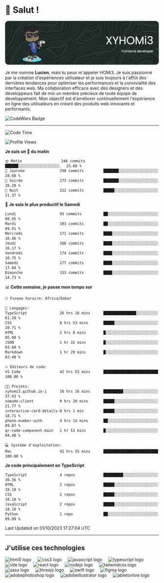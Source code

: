 # 👋 Salut !

![Header](./github-header-image.png)

Je me nomme **Lucien**, mais tu peux m'appeler HOMi3. Je suis passionné par la création d'expériences utilisateur et je suis toujours à l'affût des dernières tendances pour optimiser les performances et la convivialité des interfaces web. Ma collaboration efficace avec des designers et des développeurs fait de moi un membre précieux de toute équipe de développement. Mon objectif est d'améliorer continuellement l'expérience en ligne des utilisateurs en créant des produits web innovants et performants.

![CodeWars Badge](https://www.codewars.com/users/xyhomi3/badges/small)

---
<!--START_SECTION:waka-->
![Code Time](http://img.shields.io/badge/Code%20Time-53%20hrs%2047%20mins-blue)

![Profile Views](http://img.shields.io/badge/Vues%20du%20profil-711-blue)

**Je suis un 🐤 du matin** 

```text
🌞 Matin                  246 commits         ██████░░░░░░░░░░░░░░░░░░░   23.68 % 
🌆 Journée                298 commits         ███████░░░░░░░░░░░░░░░░░░   28.68 % 
🌃 Soirée                 273 commits         ███████░░░░░░░░░░░░░░░░░░   26.28 % 
🌙 Nuit                   222 commits         █████░░░░░░░░░░░░░░░░░░░░   21.37 % 
```
📅 **Je suis le plus productif le Samedi** 

```text
Lundi                    93 commits          ██░░░░░░░░░░░░░░░░░░░░░░░   08.95 % 
Mardi                    103 commits         ██░░░░░░░░░░░░░░░░░░░░░░░   09.91 % 
Mercredi                 171 commits         ████░░░░░░░░░░░░░░░░░░░░░   16.46 % 
Jeudi                    168 commits         ████░░░░░░░░░░░░░░░░░░░░░   16.17 % 
Vendredi                 174 commits         ████░░░░░░░░░░░░░░░░░░░░░   16.75 % 
Samedi                   177 commits         ████░░░░░░░░░░░░░░░░░░░░░   17.04 % 
Dimanche                 153 commits         ████░░░░░░░░░░░░░░░░░░░░░   14.73 % 
```


📊 **Cette semaine, je passe mon temps sur** 

```text
🕑︎ Fuseau horaire: Africa/Dakar

💬 Langages: 
TypeScript               26 hrs 16 mins      ███████████████░░░░░░░░░░   61.20 % 
CSS                      8 hrs 53 mins       █████░░░░░░░░░░░░░░░░░░░░   20.71 % 
HTML                     2 hrs 8 mins        █░░░░░░░░░░░░░░░░░░░░░░░░   05.00 % 
JSON                     1 hr 32 mins        █░░░░░░░░░░░░░░░░░░░░░░░░   03.60 % 
Markdown                 1 hr 29 mins        █░░░░░░░░░░░░░░░░░░░░░░░░   03.48 % 

🔥 Éditeurs de code: 
VS Code                  42 hrs 55 mins      █████████████████████████   100.00 % 

🐱‍💻 Projets: 
xyhomi3.github.io-1      16 hrs 16 mins      █████████░░░░░░░░░░░░░░░░   37.93 % 
nomade-client            9 hrs 20 mins       █████░░░░░░░░░░░░░░░░░░░░   21.77 % 
interactive-card-details-8 hrs 1 min         █████░░░░░░░░░░░░░░░░░░░░   18.71 % 
phone-number-auth        4 hrs 14 mins       ██░░░░░░░░░░░░░░░░░░░░░░░   09.87 % 
qr-code-component-main   1 hr 53 mins        █░░░░░░░░░░░░░░░░░░░░░░░░   04.40 % 

💻 Système d'exploitation: 
Mac                      42 hrs 55 mins      █████████████████████████   100.00 % 
```

**Je code principalement en TypeScript** 

```text
TypeScript               4 repos             █████████░░░░░░░░░░░░░░░░   36.36 % 
HTML                     2 repos             █████░░░░░░░░░░░░░░░░░░░░   18.18 % 
CSS                      2 repos             █████░░░░░░░░░░░░░░░░░░░░   18.18 % 
JavaScript               2 repos             █████░░░░░░░░░░░░░░░░░░░░   18.18 % 
Python                   1 repo              ██░░░░░░░░░░░░░░░░░░░░░░░   09.09 % 
```




 Last Updated on 01/10/2023 17:27:04 UTC
<!--END_SECTION:waka-->
---

## J'utilise ces technologies

<div align="left">
  <img src="https://skillicons.dev/icons?i=html" height="40" alt="html5 logo"  />
  <img width="12" />
  <img src="https://skillicons.dev/icons?i=css" height="40" alt="css3 logo"  />
  <img width="12" />
  <img src="https://skillicons.dev/icons?i=js" height="40" alt="javascript logo"  />
  <img width="12" />
  <img src="https://skillicons.dev/icons?i=ts" height="40" alt="typescript logo"  />
  <img width="12" />
  <img src="https://skillicons.dev/icons?i=vite" height="40" alt="vite logo"  />
  <img width="12" />
  <img src="https://skillicons.dev/icons?i=react" height="40" alt="react logo"  />
  <img width="12" />
  <img src="https://cdn.jsdelivr.net/gh/devicons/devicon/icons/nodejs/nodejs-original.svg" height="40" alt="nodejs logo"  />
  <img width="12" />
  <img src="https://skillicons.dev/icons?i=tailwind" height="40" alt="tailwindcss logo"  />
  <img width="12" />
  <img src="https://skillicons.dev/icons?i=sass" height="40" alt="sass logo"  />
  <img width="12" />
  <img src="https://skillicons.dev/icons?i=threejs" height="40" alt="threejs logo"  />
  <img width="12" />
  <img src="https://skillicons.dev/icons?i=swift" height="40" alt="swift logo"  />
  <img width="12" />
  <img src="https://skillicons.dev/icons?i=figma" height="40" alt="figma logo"  />
  <img width="12" />
  <img src="https://skillicons.dev/icons?i=ps" height="40" alt="adobephotoshop logo"  />
  <img width="12" />
  <img src="https://skillicons.dev/icons?i=ai" height="40" alt="adobeillustrator logo"  />
  <img width="12" />
  <img src="https://skillicons.dev/icons?i=ableton" height="40" alt="abletonlive logo"  />
</div>



